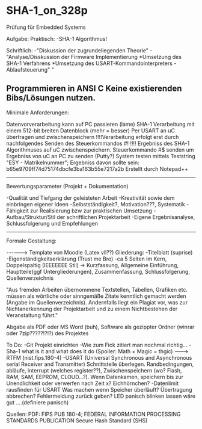 # SHA-1_on_328p
Prüfung für Embedded Systems

Aufgabe: 
Praktisch:
-SHA-1 Algorithmus!

Schriftlich:
-"Diskussion der zugrundeliegenden Theorie"
-"Analyse/Disskussion der Firmware Implementierung
	*Umsetzung des SHA-1 Verfahrens
	*Umsetzung des USART-Kommandointerpreters - Ablaufsteuerung"
"

Programmieren in ANSI C
Keine existierenden Bibs/Lösungen nutzen.
-------------------------------------------------------------------------

Minimale Anforderungen:

Datenvorverarbeitung kann auf PC passieren (lame)
SHA-1 Verarbeitung mit einem 512-bit breiten Datenblock (mehr = besser)
Per USART an uC übertragen und zwischenspeichern
!!!!Verarbeitung erfolgt erst durch nachfolgendes Senden des Steuerkommandos #!  !!!!
Ergebniss des SHA-1 Algorithmuses auf uC zwischenspeichern.
Steuerkommando #$ senden um Ergebniss von uC an PC zu senden (Putty?)
System testen mittels Teststring "ESY - Matrikelnummer"; Ergebniss davon sollte sein: 
b65e9709ff74d75174dbcfe3ba163b55e7217a2b
Erstellt durch Notepad++

-------------------------------------------------------------------------

Bewertungsparameter (Projekt + Dokumentation)

-Qualität und Tiefgang der geleisteten Arbeit
-Kreativität sowie dem einbringen eigener Ideen
-Selbstständigkeit?, Motivation???, Systematik
-Fähigkeit zur Realisierung bzw zur praktischen Umsetzung
-Aufbau/Struktur/Stil der schriftlichen Projektarbeit
-Eigene Ergebnisanalyse, Schlussfolgerung und Empfehlungen

-------------------------------------------------------------------------

Formale Gestaltung:

------> Template von Moodle (Latex vll??)
Gliederung:
	-Titelblatt (suprise)
	-Eigenständigkeitserklärung (Trust me Bro)
	-ca 5 Seiten im Kern, Doppelspaltig (IEEEEEEE Stil)
	-> Kurzfassung, Allgemeine Einführung, Hauptteile(ggf Untergliederungen), Zusammenfassung, Schlussfolgerung,  Quellenverzeichnis

"Aus fremden Arbeiten übernommene Textstellen, Tabellen, Grafiken etc. müssen als wörtliche oder
sinngemäße Zitate kenntlich gemacht werden (Angabe im Quellenverzeichnis). Andernfalls liegt ein Plagiat
vor, was zur Nichtanerkennung der Projektarbeit und zu einem Nichtbestehen der Veranstaltung führt."

Abgabe als PDF oder MS Word (buh), Software als gezippter Ordner (winrar oder 7zip?????!?!?) des Projektes


To Do:
-Git Projekt einrichten 
-Wie zum Fick zitiert man nochmal richtig...
-Sha-1 what is it and what does it do (Spoiler: Math + Magic = thgic) ---> RTFM (nist.fips.180-4)
-USART (Universal Synchronous and Asynchronous serial Receiver and Transmitter) Schnittstelle überlegen. 
	Randbedingungen, 
	abläufe, 
	interrupt (welches register??), 
	Zwischenspeichern (wo? Flash, RAM, SAM, EEPROM, CLOUD...?). 
	Wenn Datenkamen, speichern bis zur Unendlichkeit oder verwerfen nach Zeit x?
	Eichhörnchen?
-Datenlimit rausfinden für USART
	Was machen wenn Speicher überläuft? Übertragung abbrechen? Fehlermeldung zurück geben? LED panisch blinken lassen wäre gut ....(definiere panisch)
	












Quellen:
PDF: FIPS PUB 180-4; FEDERAL INFORMATION PROCESSING STANDARDS PUBLICATION Secure Hash Standard (SHS)


